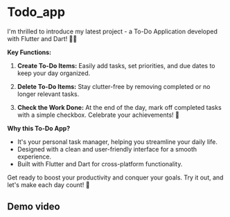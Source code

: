 # Todo_app
I'm thrilled to introduce my latest project - a To-Do Application developed with Flutter and Dart! 📝✅

**Key Functions:**

1. **Create To-Do Items:** Easily add tasks, set priorities, and due dates to keep your day organized.

2. **Delete To-Do Items:** Stay clutter-free by removing completed or no longer relevant tasks.

3. **Check the Work Done:** At the end of the day, mark off completed tasks with a simple checkbox. Celebrate your achievements! 🎉

**Why this To-Do App?**

- It's your personal task manager, helping you streamline your daily life.
- Designed with a clean and user-friendly interface for a smooth experience.
- Built with Flutter and Dart for cross-platform functionality.

Get ready to boost your productivity and conquer your goals. Try it out, and let's make each day count! 💪

## Demo video
